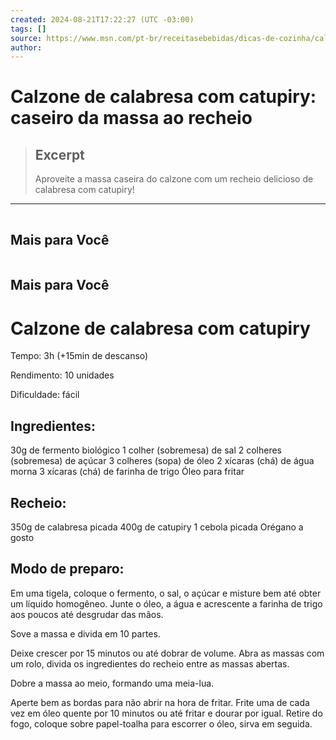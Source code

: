```yaml
---
created: 2024-08-21T17:22:27 (UTC -03:00)
tags: []
source: https://www.msn.com/pt-br/receitasebebidas/dicas-de-cozinha/calzone-de-calabresa-com-catupiry-caseiro-da-massa-ao-recheio/ar-AA1oW3k0?ocid=msedgntp&pc=U531&cvid=2a87d0de0ddd405ba86396ead02a2500&ei=47++
author: 
---
```


# Calzone de calabresa com catupiry: caseiro da massa ao recheio

> ## Excerpt
> Aproveite a massa caseira do calzone com um recheio delicioso de calabresa com catupiry!

---
![](data:image/png;base64,iVBORw0KGgoAAAANSUhEUgAAAAEAAAABCAQAAAC1HAwCAAAAC0lEQVR42mNkYAAAAAYAAjCB0C8AAAAASUVORK5CYII=)

## Mais para Você

![](data:image/png;base64,iVBORw0KGgoAAAANSUhEUgAAAAEAAAABCAQAAAC1HAwCAAAAC0lEQVR42mNkYAAAAAYAAjCB0C8AAAAASUVORK5CYII=)

## Mais para Você


# Calzone de calabresa com catupiry
Tempo: 3h (+15min de descanso)

Rendimento: 10 unidades

Dificuldade: fácil

## Ingredientes:
30g de fermento biológico
1 colher (sobremesa) de sal
2 colheres (sobremesa) de açúcar
3 colheres (sopa) de óleo
2 xícaras (chá) de água morna
3 xícaras (chá) de farinha de trigo
Óleo para fritar

## Recheio:
350g de calabresa picada
400g de catupiry
1 cebola picada
Orégano a gosto

## Modo de preparo:
Em uma tigela, coloque o fermento, o sal, o açúcar e misture bem até obter um líquido homogêneo.
Junte o óleo, a água e acrescente a farinha de trigo aos poucos até desgrudar das mãos.

Sove a massa e divida em 10 partes.

Deixe crescer por 15 minutos ou até dobrar de volume.
Abra as massas com um rolo, divida os ingredientes do recheio entre as massas abertas.

Dobre a massa ao meio, formando uma meia-lua.

Aperte bem as bordas para não abrir na hora de fritar.
Frite uma de cada vez em óleo quente por 10 minutos ou até fritar e dourar por igual.
Retire do fogo, coloque sobre papel-toalha para escorrer o óleo, sirva em seguida.
